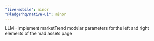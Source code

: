 ```yaml
---
"live-mobile": minor
"@ledgerhq/native-ui": minor
---
```


LLM - Implement marketTrend modular parameters for the left and right elements of the mad assets page
